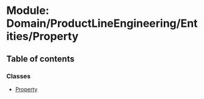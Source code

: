# Module: Domain/ProductLineEngineering/Entities/Property

## Table of contents

### Classes

- [Property](../wiki/Domain.ProductLineEngineering.Entities.Property.Property)
